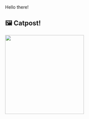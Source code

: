 Hello there!



## 🖼️ Catpost!

<sub>
    <img src="https://cdn2.thecatapi.com/images/MTY4NzQ4Nw.jpg" height="256">
</sub>

